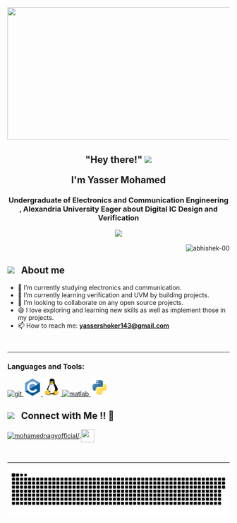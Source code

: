 
<div align="center">
  <img src="https://media.giphy.com/media/dWesBcTLavkZuG35MI/giphy.gif" width="600" height="300"/>
</div>

<h2 align="center"> "Hey there!"
<img src="https://media0.giphy.com/media/v1.Y2lkPTc5MGI3NjExYTkxZGFvNzV4dmg0aHNpNW4xc2w5NW54ZHkwZ2RmejR0ZHhnazB0ZSZlcD12MV9pbnRlcm5hbF9naWZfYnlfaWQmY3Q9Zw/USR9bpLz893PYVHk7C/giphy.gif" width="40">

I'm Yasser Mohamed    </h2>


<h3 align="center">Undergraduate of Electronics and Communication Engineering , Alexandria University Eager about Digital IC Design and Verification</h3>

<p align='center'>
  <img src= 'https://capsule-render.vercel.app/api?type=rect&color=gradient&height=7'/>
</p>
<p align="right"> <img src="https://komarev.com/ghpvc/?username=abhishek-00&label=Profile%20views&color=0e75b6&style=flat" alt="abhishek-00" /> </p>



## <img src="https://media2.giphy.com/media/z9vxfIMzxbTaGwBkc5/giphy_s.gif?cid=ecf05e47cjnt33447pqnhksb17ve7x5zi6bsr2dagkvtdyvh&rid=giphy_s.gif&ct=s" width="40"> &nbsp; **About me**

- 🔭 I’m currently studying electronics and communication.
- 🌱 I’m currently learning verification and UVM by building projects.
- 👯 I’m looking to collaborate on any open source projects.
- 😄 I love exploring and learning new skills as well as implement those in my projects.
- 📫 How to reach me: **yassershoker143@gmail.com**


<br/>
<hr/>
<h3 align="left">Languages and Tools:</h3>
<p align="left"> <a href="https://git-scm.com/" target="_blank" rel="noreferrer"> <img src="https://www.vectorlogo.zone/logos/git-scm/git-scm-icon.svg" alt="git" width="40" height="40"/> </a> <a href="https://www.cprograming.com" target="_blank" rel="noreferrer"> <img src="https://raw.githubusercontent.com/devicons/devicon/master/icons/c/c-original.svg" alt="c" width="40" height="40"/> </a> <a href="https://www.linux.org/" target="_blank" rel="noreferrer"> <img src="https://raw.githubusercontent.com/devicons/devicon/master/icons/linux/linux-original.svg" alt="linux" width="40" height="40"/> </a> <a href="https://www.mathworks.com/" target="_blank" rel="noreferrer"> <img src="https://upload.wikimedia.org/wikipedia/commons/2/21/Matlab_Logo.png" alt="matlab" width="40" height="40"/> </a> <a href="https://www.python.org" target="_blank" rel="noreferrer"> <img src="https://raw.githubusercontent.com/devicons/devicon/master/icons/python/python-original.svg" alt="python" width="40" height="40"/> </a> </p>

## <img src="https://media2.giphy.com/media/numE3A55vbpBuDCxnA/giphy.gif?cid=ecf05e47rze9471w0iriay9ubhrvdmam2cbwpobzooqnsopa&rid=giphy.gif&ct=s" width="40"> &nbsp; **Connect with Me !! 🤝** ️

<p align="left">
<a href="https://www.linkedin.com/in/yasser-shokr-633949224" target="blank"><img align="center" src="https://raw.githubusercontent.com/rahuldkjain/github-profile-readme-generator/master/src/images/icons/Social/linked-in-alt.svg" alt="mohamednagyofficial/" height="30" width="40" </a>
<a href="mailto:yassershoker143@gmail.com" target="blank"><img align="center" src="https://cdn-icons-png.flaticon.com/512/5968/5968534.png" height="30" width="30" /></a>
</p>

<br/>
<hr/>

<p align="center">
<picture>
  <source media="(prefers-color-scheme: dark)" srcset="https://raw.githubusercontent.com/abhishek-00/Abhishek-00/output/github-contribution-grid-snake-dark.svg">
  <source media="(prefers-color-scheme: light)" srcset="https://raw.githubusercontent.com/Abhishek-00/Abhishek-00/output/github-contribution-grid-snake.svg">
 <img alt="github contribution grid snake animation" src="https://raw.githubusercontent.com/abhishek-00/Abhishek-00/output/github-contribution-grid-snake-dark.svg">


</picture>
 
</p>
<br/>

